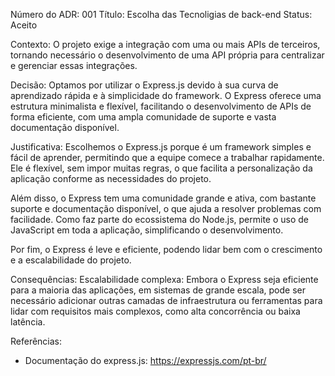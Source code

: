 Número do ADR: 001
Título: Escolha das Tecnoligias de back-end
Status: Aceito

Contexto:
O projeto exige a integração com uma ou mais APIs de terceiros, tornando necessário o desenvolvimento de uma API própria para centralizar e gerenciar essas integrações.

Decisão:
Optamos por utilizar o Express.js devido à sua curva de aprendizado rápida e à simplicidade do framework. O Express oferece uma estrutura minimalista e flexível, facilitando o desenvolvimento de APIs de forma eficiente, com uma ampla comunidade de suporte e vasta documentação disponível.

Justificativa:
Escolhemos o Express.js porque é um framework simples e fácil de aprender, permitindo que a equipe comece a trabalhar rapidamente. Ele é flexível, sem impor muitas regras, o que facilita a personalização da aplicação conforme as necessidades do projeto.

Além disso, o Express tem uma comunidade grande e ativa, com bastante suporte e documentação disponível, o que ajuda a resolver problemas com facilidade. Como faz parte do ecossistema do Node.js, permite o uso de JavaScript em toda a aplicação, simplificando o desenvolvimento.

Por fim, o Express é leve e eficiente, podendo lidar bem com o crescimento e a escalabilidade do projeto.

Consequências:
Escalabilidade complexa: Embora o Express seja eficiente para a maioria das aplicações, em sistemas de grande escala, pode ser necessário adicionar outras camadas de infraestrutura ou ferramentas para lidar com requisitos mais complexos, como alta concorrência ou baixa latência.

Referências:
- Documentação do express.js: https://expressjs.com/pt-br/